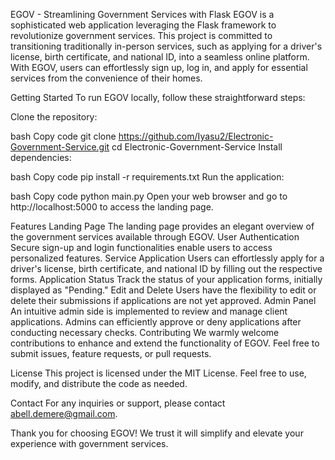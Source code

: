 EGOV - Streamlining Government Services with Flask
EGOV is a sophisticated web application leveraging the Flask framework to revolutionize government services. This project is committed to transitioning traditionally in-person services, such as applying for a driver's license, birth certificate, and national ID, into a seamless online platform. With EGOV, users can effortlessly sign up, log in, and apply for essential services from the convenience of their homes.

Getting Started
To run EGOV locally, follow these straightforward steps:

Clone the repository:

bash
Copy code
git clone https://github.com/Iyasu2/Electronic-Government-Service.git
cd Electronic-Government-Service
Install dependencies:

bash
Copy code
pip install -r requirements.txt
Run the application:

bash
Copy code
python main.py
Open your web browser and go to http://localhost:5000 to access the landing page.

Features
Landing Page
The landing page provides an elegant overview of the government services available through EGOV.
User Authentication
Secure sign-up and login functionalities enable users to access personalized features.
Service Application
Users can effortlessly apply for a driver's license, birth certificate, and national ID by filling out the respective forms.
Application Status
Track the status of your application forms, initially displayed as "Pending."
Edit and Delete
Users have the flexibility to edit or delete their submissions if applications are not yet approved.
Admin Panel
An intuitive admin side is implemented to review and manage client applications.
Admins can efficiently approve or deny applications after conducting necessary checks.
Contributing
We warmly welcome contributions to enhance and extend the functionality of EGOV. Feel free to submit issues, feature requests, or pull requests.

License
This project is licensed under the MIT License. Feel free to use, modify, and distribute the code as needed.

Contact
For any inquiries or support, please contact abell.demere@gmail.com.

Thank you for choosing EGOV! We trust it will simplify and elevate your experience with government services.
